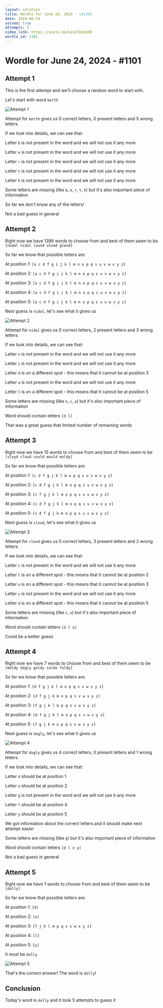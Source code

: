 ```yaml
---
layout: solution
title: Wordle for June 24, 2024 - \#1101
date: 2024-06-24
solved: true
attempts: 5
video_link: https://youtu.be/eJvZ1Dx6y0E
wordle_id: 1101
---
```


# Wordle for June 24, 2024 - \#1101

## Attempt 1

This is the first attempt and we'll choose a random word to start with.

Let's start with word `berth`

![Attempt 1](2024-06-24/attempt-1.png)

Attempt for `berth` gives us 0 correct letters, 0 present letters and 5 wrong letters.

If we look into details, we can see that:

Letter `b` is not present in the word and we will not use it any more

Letter `e` is not present in the word and we will not use it any more

Letter `r` is not present in the word and we will not use it any more

Letter `t` is not present in the word and we will not use it any more

Letter `h` is not present in the word and we will not use it any more

Some letters are missing (like `b`, `e`, `r`, `t`, `h`) but it's also important piece of information

So far we don't know any of the letters!

Not a bad guess in general



## Attempt 2

Right now we have 1396 words to choose from and best of them seem to be `[nodal nidal laund ulnad gland]`

So far we know that possible letters are:

At position 1: `[a c d f g i j k l m n o p q s u v w x y z]`

At position 2: `[a c d f g i j k l m n o p q s u v w x y z]`

At position 3: `[a c d f g i j k l m n o p q s u v w x y z]`

At position 4: `[a c d f g i j k l m n o p q s u v w x y z]`

At position 5: `[a c d f g i j k l m n o p q s u v w x y z]`

Next guess is `nidal`, let's see what it gives us

![Attempt 2](2024-06-24/attempt-2.png)

Attempt for `nidal` gives us 0 correct letters, 2 present letters and 3 wrong letters.

If we look into details, we can see that:

Letter `n` is not present in the word and we will not use it any more

Letter `i` is not present in the word and we will not use it any more

Letter `d` is on a different spot - this means that it cannot be at position 3

Letter `a` is not present in the word and we will not use it any more

Letter `l` is on a different spot - this means that it cannot be at position 5

Some letters are missing (like `n`, `i`, `a`) but it's also important piece of information

Word should contain letters `[d l]`

That was a great guess that limited number of remaining words



## Attempt 3

Right now we have 15 words to choose from and best of them seem to be `[sloyd cloud could mould moldy]`

So far we know that possible letters are:

At position 1: `[c d f g j k l m o p q s u v w x y z]`

At position 2: `[c d f g j k l m o p q s u v w x y z]`

At position 3: `[c f g j k l m o p q s u v w x y z]`

At position 4: `[c d f g j k l m o p q s u v w x y z]`

At position 5: `[c d f g j k m o p q s u v w x y z]`

Next guess is `cloud`, let's see what it gives us

![Attempt 3](2024-06-24/attempt-3.png)

Attempt for `cloud` gives us 0 correct letters, 3 present letters and 2 wrong letters.

If we look into details, we can see that:

Letter `c` is not present in the word and we will not use it any more

Letter `l` is on a different spot - this means that it cannot be at position 2

Letter `o` is on a different spot - this means that it cannot be at position 3

Letter `u` is not present in the word and we will not use it any more

Letter `d` is on a different spot - this means that it cannot be at position 5

Some letters are missing (like `c`, `u`) but it's also important piece of information

Word should contain letters `[d l o]`

Could be a better guess



## Attempt 4

Right now we have 7 words to choose from and best of them seem to be `[moldy dogly goldy soldo foldy]`

So far we know that possible letters are:

At position 1: `[d f g j k l m o p q s v w x y z]`

At position 2: `[d f g j k m o p q s v w x y z]`

At position 3: `[f g j k l m p q s v w x y z]`

At position 4: `[d f g j k l m o p q s v w x y z]`

At position 5: `[f g j k m o p q s v w x y z]`

Next guess is `dogly`, let's see what it gives us

![Attempt 4](2024-06-24/attempt-4.png)

Attempt for `dogly` gives us 4 correct letters, 0 present letters and 1 wrong letters.

If we look into details, we can see that:

Letter `d` should be at position 1

Letter `o` should be at position 2

Letter `g` is not present in the word and we will not use it any more

Letter `l` should be at position 4

Letter `y` should be at position 5

We got information about the correct letters and it should make next attempt easier

Some letters are missing (like `g`) but it's also important piece of information

Word should contain letters `[d l o y]`

Not a bad guess in general



## Attempt 5

Right now we have 1 words to choose from and best of them seem to be `[dolly]`

So far we know that possible letters are:

At position 1: `[d]`

At position 2: `[o]`

At position 3: `[f j k l m p q s v w x y z]`

At position 4: `[l]`

At position 5: `[y]`

It must be `dolly`

![Attempt 5](2024-06-24/attempt-5.png)

That's the correct answer! The word is `dolly`!

## Conclusion

Today's word is `dolly` and it took 5 attempts to guess it

